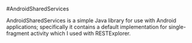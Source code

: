 #AndroidSharedServices


AndroidSharedServices is a simple Java library for use with Android applications; specifically it contains
a default implementation for single-fragment activity which I used with RESTExplorer.

